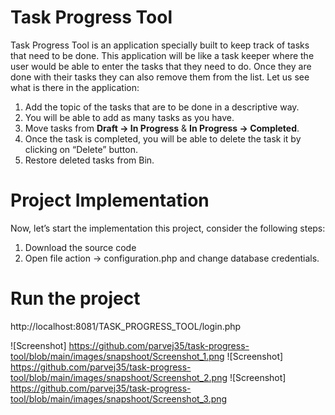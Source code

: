 # Task Progress Tool
Task Progress Tool is an application specially built to keep track of tasks that need to be done. This application will be like a task keeper where the user would be able to enter the tasks that they need to do. Once they are done with their tasks they can also remove them from the list. Let us see what is there in the application:

1) Add the topic of the tasks that are to be done in a descriptive way.
2) You will be able to add as many tasks as you have.
3) Move tasks from <b>Draft -> In Progress</b> & <b>In Progress -> Completed</b>.
4) Once the task is completed, you will be able to delete the task it by clicking on “Delete” button.
5) Restore deleted tasks from Bin.

# Project Implementation
Now, let’s start the implementation this project, consider the following steps:

1) Download the source code
2) Open file action -> configuration.php and change database credentials.

# Run the project
http://localhost:8081/TASK_PROGRESS_TOOL/login.php

![Screenshot] https://github.com/parvej35/task-progress-tool/blob/main/images/snapshoot/Screenshot_1.png
![Screenshot] https://github.com/parvej35/task-progress-tool/blob/main/images/snapshoot/Screenshot_2.png
![Screenshot] https://github.com/parvej35/task-progress-tool/blob/main/images/snapshoot/Screenshot_3.png
